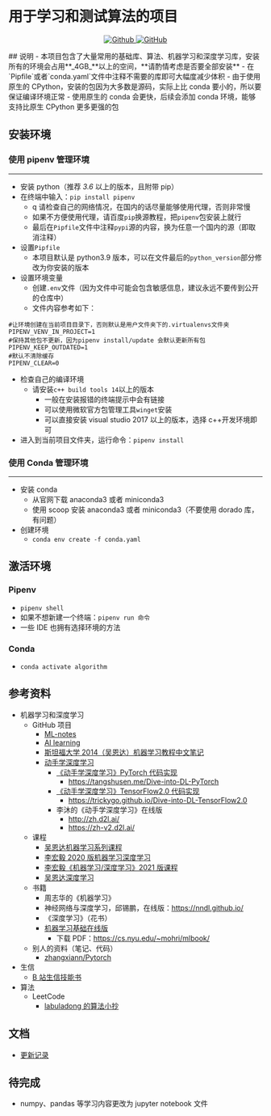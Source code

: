 # 用于学习和测试算法的项目

<p align="center">
<a href="https://github.com/diklios5768" target="_blank">
<img alt="Github" src="https://img.shields.io/badge/作者-@diklios-000000.svg?style=flat-square&logo=GitHub">
</a>
<a href="https://github.com/diklios5768/algorithm" target="_blank">
<img alt="GitHub" src="https://img.shields.io/github/stars/diklios5768/algorithm?label=Stars&style=flat-square&logo=GitHub">
</a>
</p>
## 说明
- 本项目包含了大量常用的基础库、算法、机器学习和深度学习库，安装所有的环境会占用**_4GB_**以上的空间，**请酌情考虑是否要全部安装**
  - 在`Pipfile`或者`conda.yaml`文件中注释不需要的库即可大幅度减少体积
  - 由于使用原生的 CPython，安装的包因为大多数是源码，实际上比 conda 要小的，所以要保证编译环境正常
- 使用原生的 conda 会更快，后续会添加 conda 环境，能够支持比原生 CPython 更多更强的包

## 安装环境

### 使用 pipenv 管理环境

---

- 安装 python（推荐 _3.6_ 以上的版本，且附带 pip）
- 在终端中输入：`pip install pipenv`
  - q 请检查自己的网络情况，在国内的话尽量能够使用代理，否则非常慢
  - 如果不方便使用代理，请百度`pip`换源教程，把`pipenv`包安装上就行
  - 最后在`Pipfile`文件中注释`pypi`源的内容，换为任意一个国内的源（即取消注释）
- 设置`Pipfile`
  - 本项目默认是 python3.9 版本，可以在文件最后的`python_version`部分修改为你安装的版本
- 设置环境变量
  - 创建`.env`文件（因为文件中可能会包含敏感信息，建议永远不要传到公开的仓库中）
  - 文件内容参考如下：

```dotenv
#让环境创建在当前项目目录下，否则默认是用户文件夹下的.virtualenvs文件夹
PIPENV_VENV_IN_PROJECT=1
#保持其他包不更新，因为pipenv install/update 会默认更新所有包
PIPENV_KEEP_OUTDATED=1
#默认不清除缓存
PIPENV_CLEAR=0
```

- 检查自己的编译环境
  - 请安装`c++ build tools 14`以上的版本
    - 一般在安装报错的终端提示中会有链接
    - 可以使用微软官方包管理工具`winget`安装
    - 可以直接安装 visual studio 2017 以上的版本，选择 c++开发环境即可
- 进入到当前项目文件夹，运行命令：`pipenv install`

### 使用 Conda 管理环境

---

- 安装 conda
  - 从官网下载 anaconda3 或者 miniconda3
  - 使用 scoop 安装 anaconda3 或者 miniconda3（不要使用 dorado 库，有问题）
- 创建环境
  - `conda env create -f conda.yaml`

## 激活环境

### Pipenv

- `pipenv shell`
- 如果不想新建一个终端：`pipenv run 命令`
- 一些 IDE 也拥有选择环境的方法

### Conda

- `conda activate algorithm`

## 参考资料

- 机器学习和深度学习
  - GitHub 项目
    - [ML-notes](https://github.com/Sakura-gh/ML-notes)
    - [AI learning](https://github.com/apachecn/AiLearning)
    - [斯坦福大学 2014（吴恩达）机器学习教程中文笔记](https://github.com/fengdu78/Coursera-ML-AndrewNg-Notes)
    - [动手学深度学习](https://github.com/d2l-ai/d2l-zh)
      - [《动手学深度学习》PyTorch 代码实现](https://github.com/ShusenTang/Dive-into-DL-PyTorch)
        - <https://tangshusen.me/Dive-into-DL-PyTorch>
      - [《动手学深度学习》TensorFlow2.0 代码实现](https://github.com/TrickyGo/Dive-into-DL-TensorFlow2.0)
        - <https://trickygo.github.io/Dive-into-DL-TensorFlow2.0>
      - 李沐的《动手学深度学习》在线版
        - <http://zh.d2l.ai/>
        - <https://zh-v2.d2l.ai/>
  - 课程
    - [吴恩达机器学习系列课程](https://www.bilibili.com/video/BV164411b7dx)
    - [李宏毅 2020 版机器学习深度学习](https://www.bilibili.com/video/BV1JE411g7XF)
    - [李宏毅《机器学习/深度学习》2021 版课程](https://www.bilibili.com/video/BV1JA411c7VT)
    - [吴恩达深度学习](https://www.bilibili.com/video/BV1FT4y1E74V)
  - 书籍
    - 周志华的《机器学习》
    - 神经网络与深度学习，邱锡鹏，在线版：<https://nndl.github.io/>
    - 《深度学习》（花书）
    - [机器学习基础在线版](https://mitpress.ublish.com/ereader/7093/?preview=#page/1)
      - 下载 PDF：<https://cs.nyu.edu/~mohri/mlbook/>
  - 别人的资料（笔记、代码）
    - [zhangxiann/Pytorch](https://github.com/zhangxiann/PyTorch_Practice)
- 生信
  - [B 站生信技能书](https://www.bilibili.com/video/BV1cs411j75B)
- 算法
  - LeetCode
    - [labuladong 的算法小抄](https://github.com/labuladong/fucking-algorithm)

## 文档

- [更新记录](docs/changelog.md)

## 待完成

- numpy、pandas 等学习内容更改为 jupyter notebook 文件

